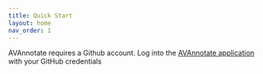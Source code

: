 ```yaml
---
title: Quick Start
layout: home
nav_order: 1
---
```

AVAnnotate requires a Github account. Log into the [AVAnnotate application](https://avannotate.netlify.app) with your GitHub credentials
